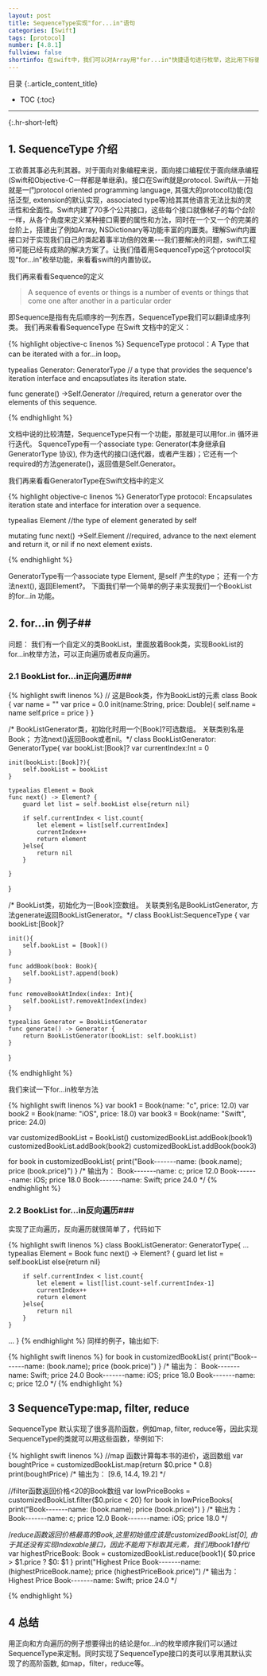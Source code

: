```yaml
---
layout: post
title: SequenceType实现"for...in"语句
categories: [Swift]
tags: [protocol]
number: [4.8.1]
fullview: false
shortinfo: 在swift中，我们可以对Array用"for...in"快捷语句进行枚举，这比用下标循环要方便很多。那么，我们可以给我们自己的类也实现"for...in"语法吗。 答案是肯定的，我们要用到Swift内建的protocol SequenceType。借着这篇文章，我们对swift强大的内建protocol来看看其冰山一角。
---
```

目录
{:.article_content_title}


* TOC
{:toc}

---
{:.hr-short-left}

## 1. SequenceType 介绍 ##
工欲善其事必先利其器。对于面向对象编程来说，面向接口编程优于面向继承编程(Swift和Objective-C一样都是单继承)。接口在Swift就是protocol. Swift从一开始就是一门protocol oriented programming language, 其强大的protocol功能(包括泛型, extension的默认实现，associated type等)给其其他语言无法比拟的灵活性和全面性。Swift内建了70多个公共接口，这些每个接口就像梯子的每个台阶一样，从各个角度来定义某种接口需要的属性和方法，同时在一个又一个的完美的台阶上，搭建出了例如Array, NSDictionary等功能丰富的内置类。理解Swift内置接口对于实现我们自己的类起着事半功倍的效果---我们要解决的问题，swift工程师可能已经有成熟的解决方案了。让我们借着用SequenceType这个protocol实现"for...in"枚举功能，来看看swift的内置协议。

我们再来看看Sequence的定义

>A sequence of events or things is a number of events or things that come one after another in a particular order

即Sequence是指有先后顺序的一列东西，SequenceType我们可以翻译成序列类。
我们再来看看SequenceType 在Swift 文档中的定义：






{% highlight objective-c linenos %}
SequenceType protocol：A Type that can be iterated with a for...in loop。

typealias Generator: GeneratorType // a type that provides the sequence's iteration interface and encapsutlates its iteration state.

func generate() ->Self.Generator //required, return a generator over the elements of this sequence.

{% endhighlight %}


文档中说的比较清楚，SequenceType只有一个功能，那就是可以用for..in 循环进行迭代。
SquenceType有一个associate type: Generator(本身继承自GeneratorType 协议), 作为迭代的接口(迭代器，或者产生器)；它还有一个required的方法generate()，返回值是Self.Generator。

我们再来看看GeneratorType在Swift文档中的定义

{% highlight objective-c linenos %}
GeneratorType protocol: Encapsulates iteration state and interface for interation over a sequence.

typealias Element //the type of element generated by self

mutating func next() ->Self.Element //required, advance to the next element and return it, or nil if no next element exists.

{% endhighlight %}

GeneratorType有一个associate type Element, 是self 产生的type； 还有一个方法next(), 返回Element?。
下面我们举一个简单的例子来实现我们一个BookList的for...in 功能。




## 2. for...in 例子##
问题： 我们有一个自定义的类BookList，里面放着Book类，实现BookList的for...in枚举方法，可以正向遍历或者反向遍历。

### 2.1 BookList for...in正向遍历###

{% highlight swift linenos %}
//  这是Book类，作为BookList的元素
class Book {
    var name = ""
    var price = 0.0
    init(name:String, price: Double){
        self.name = name
        self.price = price
    }
}

/*  BookListGenerator类，初始化时用一个[Book]?可选数组。
    关联类别名是Book； 方法next()返回Book或者nil。*/
class BookListGenerator: GeneratorType{
    var bookList:[Book]?
    var currentIndex:Int = 0
    
    init(bookList:[Book]?){
        self.bookList = bookList
    }
    
    typealias Element = Book
    func next() -> Element? {
        guard let list = self.bookList else{return nil}
        
        if self.currentIndex < list.count{
            let element = list[self.currentIndex]
            currentIndex++
            return element
        }else{
            return nil
        }

    }
}

/*  BookList类，初始化为一[Book]空数组。
    关联类别名是BookListGenerator, 方法generate返回BookListGenerator。*/
class BookList:SequenceType {
    var bookList:[Book]?
    
    init(){
        self.bookList = [Book]()
    }
    
    func addBook(book: Book){
        self.bookList?.append(book)
    }
    
    func removeBookAtIndex(index: Int){
        self.bookList?.removeAtIndex(index)
    }
    
    typealias Generator = BookListGenerator
    func generate() -> Generator {
        return BookListGenerator(bookList: self.bookList)
    }
}

{% endhighlight %}

我们来试一下for...in枚举方法

{% highlight swift linenos %}
var book1 = Book(name: "c", price: 12.0)
var book2 = Book(name: "iOS", price: 18.0)
var book3 = Book(name: "Swift", price: 24.0)

var customizedBookList = BookList()
customizedBookList.addBook(book1)
customizedBookList.addBook(book2)
customizedBookList.addBook(book3)


for book in customizedBookList{
    print("Book-------name: \(book.name); price \(book.price)")
}
/*  输出为：
    Book-------name: c; price 12.0
    Book-------name: iOS; price 18.0
    Book-------name: Swift; price 24.0
*/
{% endhighlight %}

### 2.2 BookList for...in反向遍历###
实现了正向遍历，反向遍历就很简单了，代码如下

{% highlight swift linenos %}
class BookListGenerator: GeneratorType{
...
    typealias Element = Book
    func next() -> Element? {
        guard let list = self.bookList else{return nil}
        
        if self.currentIndex < list.count{
            let element = list[list.count-self.currentIndex-1]
            currentIndex++
            return element
        }else{
            return nil
        }
    }
...
}
{% endhighlight %}
同样的例子，输出如下:

{% highlight swift linenos %}
for book in customizedBookList{
    print("Book-------name: \(book.name); price \(book.price)")
}
/*  输出为：
    Book-------name: Swift; price 24.0
    Book-------name: iOS; price 18.0
    Book-------name: c; price 12.0
*/
{% endhighlight %}
## 3 SequenceType:map, filter, reduce
SequenceType 默认实现了很多高阶函数，例如map, filter, reduce等，因此实现SequenceType的类就可以用这些函数，举例如下:



{% highlight swift linenos %}
//map 函数计算每本书的进价，返回数组
var boughtPrice = customizedBookList.map{return $0.price * 0.8}
print(boughtPrice)
/*  输出为：
    [9.6, 14.4, 19.2]
*/

//filter函数返回价格<20的Book数组
var lowPriceBooks = customizedBookList.filter{$0.price < 20}
for book in lowPriceBooks{
    print("Book-------name: \(book.name); price \(book.price)")
}
/*  输出为：
    Book-------name: c; price 12.0
    Book-------name: iOS; price 18.0
*/

/*reduce函数返回价格最高的Book,这里初始值应该是customizedBookList[0],
由于其还没有实现Indexable接口，因此不能用下标取其元素，我们用book1替代*/
var highestPriceBook: Book = customizedBookList.reduce(book1){
    $0.price > $1.price ? $0: $1
}
print("Highest Price Book-------name: \(highestPriceBook.name); price \(highestPriceBook.price)")
/*  输出为：
    Highest Price Book-------name: Swift; price 24.0
*/

{% endhighlight %}



## 4 总结 ##
用正向和方向遍历的例子想要得出的结论是for...in的枚举顺序我们可以通过SequenceType来定制。同时实现了SequenceType接口的类可以享用其默认实现了的高阶函数, 如map，filter，reduce等。
